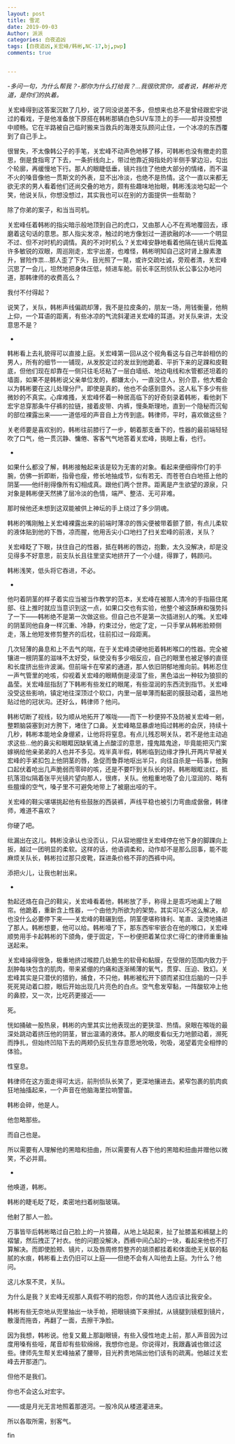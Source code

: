 ```yaml
---
layout: post
title: 雪泥
date: 2019-09-03
Author: 派派
categories: 白夜追凶
tags: [白夜追凶,关宏峰/韩彬,NC-17,bj,pwp]
comments: true


---
```


*-多问一句，为什么帮我？-那你为什么打给我？…我很欣赏你，或者说，韩彬补充道，是你们的执着。*

关宏峰得到这答案沉默了几秒，说了同没说差不多，但想来也总不是曾经跟宏宇说过的看戏，于是他准备放下原搭在韩彬那辆白色SUV车顶上的手——却并没预想中顺畅。它在半路被自己临时搬来当救兵的海港支队顾问止住，一个冰凉的东西覆到了自己手上。

很冒失，不太像韩公子的手笔，关宏峰不动声色地移了移，可韩彬也没有撤走的意思，倒是食指弯了下去，一条折线向上，带过他靠近拇指处的半侧手掌边沿，勾出个轮廓，再缓慢地下行。那人的眼睫低垂，镜片挡住了他绝大部分的情绪，而不温不火的嗓音像他一贯斯文的外表，显不出冷淡，也绝不是热情。这个一直以来都无欲无求的男人看着他们还尚交叠的地方，颇有些趣味地抬眼，韩彬浅淡地勾起一个笑，他说关队，你想没想过，其实我也可以在别的方面提供一些帮助？

除了你弟的案子，和当当司机。

关宏峰任着韩彬的指尖暗示般地顶到自己的虎口，又由那人心不在焉地覆回去，琢磨着这句话的意思。那人指尖发凉，触过的地方像划过一道欲融的冰——一个明显不过、但不对时机的调情。真的不对时机么？关宏峰安静地看着他隔在镜片后掩盖许多敏锐的双眼，周巡刚走，宏宇出差，也难怪，韩彬明知自己这时肾上腺素激升，冒险作祟…那人歪了下头，目光照了一晃，或许交疏吐诚，旁观者清，关宏峰沉思了一会儿，坦然地把身体压低，倾进车舱。前长丰区刑侦队长公事公办地问道，那韩律师的收费高么？

我付不付得起？

说笑了，关队，韩彬声线偏疏却薄，我不是拉皮条的，朋友一场，用钱衡量，他稍上仰，一个耳语的距离，有些冰凉的气流斜灌进关宏峰的耳道。对关队来讲，太没意思不是？

-

韩彬看上去礼貌得可以直接上庭。关宏峰第一回从这个视角看这与自己年龄相仿的男人，所有的细节一一铺现，从发胶定过的发丝到他跪着、平折下来的足踝和皮鞋底，但他们现在却靠在一侧只往毛坯粘了一层白墙纸、地边电线和水管都还坦着的墙面，如果不是韩彬说父亲单位发的，都嫌太小，一直没住人，别介意，他大概会以为韩彬要在这儿处理分尸。即使是真的，他也不会感到意外。这人私下多少有些微妙的不真实。心痒难搔，关宏峰怀着一种居高临下的好奇刻录着韩彬，看他剥下宏宇总穿那条牛仔裤的拉链，接着皮带、内裤，慢条斯理地，直到一个隐秘而沉甸的部位裸露出来——一道低哑的声音自上方传到底。韩律师，平时，喜欢做这些？

关老师要是喜欢别的，韩彬往前膝行了一步，朝着那支垂下的，性器的最前端轻轻吹了口气，他一贯沉静、慵倦、客客气气地答着关宏峰，挑眼上看，也行。

-

如果什么都没了解，韩彬接触起来该是较为无害的对象。看起来便细得伶仃的手腕，仿佛一折即断，指骨也瘦，修长地抽成节，似有若无、而苍苍白白地搭上他的阴茎——他纤削得像所有幻相成真。跟他们两个世界。距离是产生欲望的源泉，只对象是韩彬便天然拂了层冷淡的色情，端严、整洁、无可非难。

那时候他还未想到这双能被供上神坛的手上绕过了多少阴魂。

韩彬的嘴刚触上关宏峰裸露出来的前端时薄凉的唇尖便被带着颤了颤，有点儿柔软的液体贴到他的下唇，凉而腥，他用舌尖小口地扫了扫关宏峰的前液，关队？

关宏峰眨了下眼，扶住自己的性器，抵在韩彬的唇边，抱歉，太久没解决，却是没见得多不好意思，前支队长且往里坚实地挤开了一个小缝，得罪了，韩顾问。

韩彬浅笑，低头将它吞进，不必。

-

他叼着阴茎的样子着实应当被当作教学的范本，关宏峰在被那人清冷的手指箍住尾部、往上推时就应当意识到这一点，如果口交也有实验，他整个被这酥麻和强势抖了一下——韩彬绝不是第一次做这些。但自己也不是第一次插进别人的嘴。关宏峰的阴茎同他自身一样沉重、冷静，约束过分，他定了定，一只手掌从韩彬脸颊侧走，落上他短发修剪整齐的后枕，往前扣过一段距离。

几次轻薄的鼻息和上不去气的喘，在于关宏峰烫硬地扼着韩彬喉口的性器。完全被镶进一根阴茎的滋味不太好受，纵使没有多少咽反应，自己的眼里也被足够的直径和长度挤出些许波澜。但前端卡在窄紧的通道，那人依旧阴郁地推向前。韩彬忍住一声气管里的呛咳，仰视着关宏峰的眼睛倒是浸湿了些，黑色溢出一种较为狼狈的晶莹。关宏峰屈指刮了下韩彬有些发红的眼尾，有些湿润的东西流到指节。关宏峰没受这些影响，镇定地往深顶过个软口，内里一层单薄而黏密的膜鼓动着，温热地贴过他的冠状沟。还好么，韩律师？他问。

韩彬切断了视线，较为顺从地拓开了喉咙——而下一秒便猝不及防被关宏峰一剜，整颗脑袋塞到对方胯下，堵住了口鼻。关宏峰略显暴虐地捣过韩彬的会厌，持续十几秒，韩彬本能地全身绷紧，让他将将窒息。有点儿残忍啊关队，若不是他主动追求这些…他的鼻尖和眼眶因缺氧涌上点酸涩的意思，撞鬼踏鬼途，毕竟能把灭门案嫁祸给他亲弟弟的人也并不多见。戏半真半假，韩彬临到边缘才挣扎开两片早被关宏峰的手紧扣包上他阴茎的唇，急促而鲁莽地呕出半只，向往自杀是一码事，他胸口起伏着呛出几声脆弱而零碎的咳，还是不要吓到关队长的好。韩彬眼眶淡红，抵抗落泪似隔着张平光镜片望向那人，很疼，关队。他粗重地吸了会儿湿润的、略有些膻燥的空气，嗓子里不可避免地带上了被磨出哑的干。

关宏峰的鞋尖堪堪挑起他有些鼓胀的西装裤，声线平稳也被引力弯曲成倨傲，韩律师，难道不喜欢？

你硬了吧。

纰漏出在这儿。韩彬没承认也没否认，只从容地握住关宏峰停在他下身的脚踝向上扳，越过一团明显的柔软。这样的话，他语调柔和，动作却不是那么回事，能不能麻烦关队长，韩彬拉过那只皮靴，踩进条价格不菲的西裤中间。

添把火儿，让我也射出来。

-

勃起还烙在自己的鞋尖，关宏峰看着他，韩彬放了手，称得上是乖巧地阖上了眼帘。他跪着，重新含上性器，一个由他为所欲为的架势。其实可以不这么解决，却也没什么必要停下来——关宏峰的鞋碾到低，阴茎便堪称锋利、笔直、滚烫地捅进了那人。韩彬想要，他可以给。韩彬噎了下，那东西牢牢嵌合在他的喉口，关宏峰顺势用手卡起韩彬的下颌角，便于固定，下一秒便把着某位求仁得仁的律师重重抽送起来。

关宏峰操得很急，极重地挤过喉腔几处脆生的软骨和黏膜，在受限的范围内致力于刮肿每块包含的肌肉，带来紧绷的灼痛和逐渐稀薄的氧气，贯穿、压迫、致幻。关宏峰其实是只潜伏的猎豹，捕食，不只他，韩彬被松开下颌而紧扣住后脑的一只手死死晃动着口腔，眼后开始出现几片亮色的白点。空气愈发窄黏，一阵酸软冲上他的鼻腔，又一次，比吃药更接近——

死。

恍如捅破一股热泉，韩彬的内里其实比他表现出的更狭湿、热情。泉眼在喉咙的最深处跳动着挤压他的阴茎，冒出温涌的液体。那人的眼皮看似无力地颤动着，濒死而挣扎，但始终凹陷下去的两颊仍反抗生存意愿地吮吸，吮吸，渴望着完全相悖的体验。

性窒息。

韩律师在这方面走得可太远，前刑侦队长笑了，更深地攘进去。紧窄包裹的肌肉疯狂地抽搐起来，一个声音在他脑海里拉响警笛。

韩彬会碎，他是人。

他忽略那些。

而自己也是。

所以需要有人理解他的黑暗和扭曲，所以需要有人吞下他的黑暗和扭曲并赠他以微笑，不必并肩。

-

他唤道，韩彬。

韩彬的睫毛眨了眨，柔密地扫着树脂玻璃。

他射了那人一脸。

万事皆毕后韩彬略过自己脸上的一片狼藉，从地上站起来，扯了扯膝盖和裤腿上的褶皱，然后拽正了衬衣。他的问题没解决，西裤中间凸起的一块，看起来他也不打算解决。而即使脸颊、镜片，以及唇周修剪整齐的胡须都挂着和体面绝无关联的黏腻的水痕，韩彬看上去仍旧可以上庭——但绝不会有人叫他去上庭。为什么？他问。

这儿水泵不灵，关队。

为什么是我？关宏峰无视那人真假不明的抱怨，你的其他人选应该比我安全。

韩彬有些无奈地从兜里抽出一块手帕，把眼镜摘下来擦拭，从镜腿到镜框到镜片，散漫而拖沓，再翻了一面，去擦干净脸。

因为我想，韩彬说。他复又戴上那副眼镜，有些入侵性地走上前，那人声音因为过度用嗓有些哑，尾音却有些软绵绵，我想你也是。你说得对，我跟鑫诚也做过这些。律师先生帮关宏峰抽紧了腰带，目光矜贵地隔出他们该有的疏离。他越过关宏峰去开那道门。

但他不是我们。

你也不会这么对宏宇。

——或是月光无言地照着那道河。一股冷风从楼道灌进来。

所以各取所需，别客气。




fin
